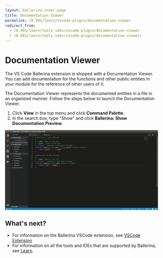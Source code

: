 ```yaml
---
layout: ballerina-inner-page
title: Documentation Viewer
permalink: /0.991/learn/vscode-plugin/documentation-viewer
redirect_from:
  - /0.991/learn/tools-ides/vscode-plugin/documentation-viewer
  - /0.991/learn/tools-ides/vscode-plugin/documentation-viewer/
---
```


# Documentation Viewer

The VS Code Ballerina extension is shipped with a Documentation Viewer. You can add documentation for the functions and other public entities in your module for the reference of other users of it. 

The Documentation Viewer represents the documented entities in a file in an organized manner. Follow the steps below to launch the Documentation Viewer.

1. Click **View** in the top menu and click **Command Palette**.
2. In the search box, type "Show" and click **Ballerina: Show Documentation Preview**.

![Documentation Viewer](/0.991/learn/images/documentation-viewer.gif)

## What's next?

- For information on the Ballerina VSCode extension, see [VSCode Extension](/0.991/learn/vscode-plugin)
- For information on all the tools and IDEs that are supported by Ballerina, see [Learn](/v0-991/learn).
 
